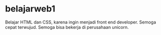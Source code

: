 # belajarweb1
Belajar HTML dan CSS, karena ingin menjadi front end developer. Semoga cepat terwujud. Semoga bisa bekerja di perusahaan unicorn.
